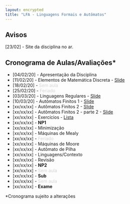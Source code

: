```yaml
---
layout: encrypted
title: "LFA - Linguagens Formais e Autômatos"
---
```


## Avisos

[23/02] - Site da disciplina no ar.

## Cronograma de Aulas/Avaliações*

- [04/02/20] - Apresentação da Disciplina
- [11/02/20] - Elementos de Matemática Discreta - <a href="/lfa/Aula1.pdf" target="_blank">Slide</a>
- [18/02/20] - <font color=lightgray>Sem aula</font>
- [25/02/20] - <font color=lightgray>Feriado</font>
- [03/03/20] - Linguagens Regulares - <a href="/lfa/Aula2.pdf" target="_blank">Slide</a>
- [10/03/20] - Autômatos Finitos 1 - <a href="/lfa/Aula4.pdf" target="_blank">Slide</a>
- [xx/xx/xx] - Autômatos Finitos 2 - <a href="/lfa/Aula5.pdf" target="_blank">Slide</a>
- [xx/xx/xx] - Autômatos Finitos 2 - parte 2 - <a href="/lfa/Aula6.pdf" target="_blank">Slide</a>
- [xx/xx/xx] - Exercícios - <a href="/lfa/Lista1.pdf" target="_blank">Lista</a>
- [xx/xx/xx] - <b>NP1</b>
- [xx/xx/xx] - Minimização
- [xx/xx/xx] - Máquinas de Mealy
- [xx/xx/xx] - <font color=lightgray>Feriado</font>
- [xx/xx/xx] - Máquinas de Moore
- [xx/xx/xx] - Autômato de Pilha
- [xx/xx/xx] - Linguagens/Contexto
- [xx/xx/xx] - Revisão
- [xx/xx/xx] - <b>NP2</b>
- [xx/xx/xx] - <font color=lightgray>Sem aula</font>
- [xx/xx/xx] - <b>Sub</b>
- [xx/xx/xx] - <font color=lightgray>Sem aula</font>
- [xx/xx/xx] - <b>Exame</b>


*Cronograma sujeito a alterações